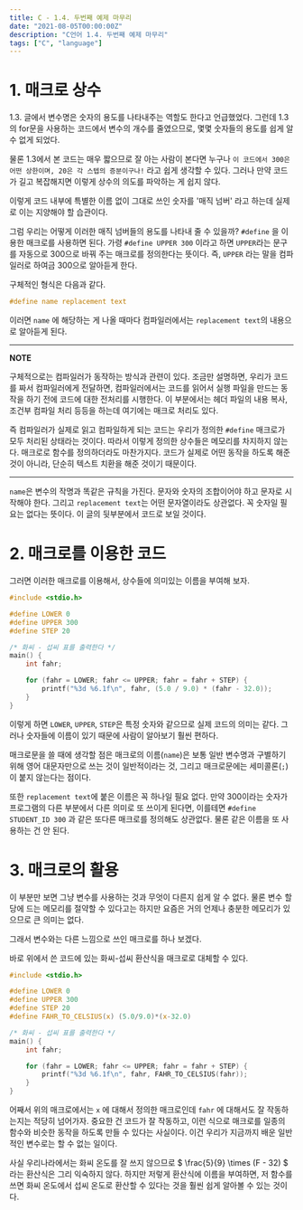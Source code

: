 ```yaml
---
title: C - 1.4. 두번째 예제 마무리
date: "2021-08-05T00:00:00Z"
description: "C언어 1.4. 두번째 예제 마무리"
tags: ["C", "language"]
---
```


# 1. 매크로 상수

1.3. 글에서 변수명은 숫자의 용도를 나타내주는 역할도 한다고 언급했었다. 그런데 1.3의 for문을 사용하는 코드에서 변수의 개수를 줄였으므로, 몇몇 숫자들의 용도를 쉽게 알 수 없게 되었다.

물론 1.3에서 본 코드는 매우 짧으므로 잘 아는 사람이 본다면 누구나 `이 코드에서 300은 어떤 상한이며, 20은 각 스텝의 증분이구나!` 라고 쉽게 생각할 수 있다. 그러나 만약 코드가 길고 복잡해지면 이렇게 상수의 의도를 파악하는 게 쉽지 않다.

이렇게 코드 내부에 특별한 이름 없이 그대로 쓰인 숫자를 '매직 넘버' 라고 하는데 실제로 이는 지양해야 할 습관이다.

그럼 우리는 어떻게 이러한 매직 넘버들의 용도를 나타내 줄 수 있을까? `#define` 을 이용한 매크로를 사용하면 된다. 가령 `#define UPPER 300` 이라고 하면 `UPPER`라는 문구를 자동으로 300으로 바꿔 주는 매크로를 정의한다는 뜻이다. 즉, `UPPER` 라는 말을 컴파일러로 하여금 300으로 알아듣게 한다.

구체적인 형식은 다음과 같다.

```c
#define name replacement text
```

이러면 `name` 에 해당하는 게 나올 때마다 컴파일러에서는 `replacement text`의 내용으로 알아듣게 된다. 

---

<strong>NOTE</strong>

구체적으로는 컴파일러가 동작하는 방식과 관련이 있다. 조금만 설명하면, 우리가 코드를 짜서 컴파일러에게 전달하면, 컴파일러에서는 코드를 읽어서 실행 파일을 만드는 동작을 하기 전에 코드에 대한 전처리를 시행한다. 이 부분에서는 헤더 파일의 내용 복사, 조건부 컴파일 처리 등등을 하는데 여기에는 매크로 처리도 있다.

즉 컴파일러가 실제로 읽고 컴파일하게 되는 코드는 우리가 정의한 `#define` 매크로가 모두 처리된 상태라는 것이다. 따라서 이렇게 정의한 상수들은 메모리를 차지하지 않는다. 매크로로 함수를 정의하더라도 마찬가지다. 코드가 실제로 어떤 동작을 하도록 해준 것이 아니라, 단순히 텍스트 치환을 해준 것이기 때문이다.

---

`name`은 변수의 작명과 똑같은 규칙을 가진다. 문자와 숫자의 조합이어야 하고 문자로 시작해야 한다. 그리고 `replacement text`는 어떤 문자열이라도 상관없다. 꼭 숫자일 필요는 없다는 뜻이다. 이 글의 뒷부분에서 코드로 보일 것이다.

# 2. 매크로를 이용한 코드

그러면 이러한 매크로를 이용해서, 상수들에 의미있는 이름을 부여해 보자.

```c
#include <stdio.h>

#define LOWER 0
#define UPPER 300
#define STEP 20

/* 화씨 - 섭씨 표를 출력한다 */
main() {
    int fahr;

    for (fahr = LOWER; fahr <= UPPER; fahr = fahr + STEP) {
        printf("%3d %6.1f\n", fahr, (5.0 / 9.0) * (fahr - 32.0));
    }
}
```

이렇게 하면 `LOWER`, `UPPER`, `STEP`은 특정 숫자와 같으므로 실제 코드의 의미는 같다. 그러나 숫자들에 이름이 있기 때문에 사람이 알아보기 훨씬 편하다. 

매크로문을 쓸 때에 생각할 점은 매크로의 이름(`name`)은 보통 일반 변수명과 구별하기 위해 영어 대문자만으로 쓰는 것이 일반적이라는 것, 그리고 매크로문에는 세미콜론(`;`)이 붙지 않는다는 점이다.

또한 `replacement text`에 붙은 이름은 꼭 하나일 필요 없다. 만약 300이라는 숫자가 프로그램의 다른 부분에서 다른 의미로 또 쓰이게 된다면, 이를테면 `#define STUDENT_ID 300` 과 같은 또다른 매크로를 정의해도 상관없다. 물론 같은 이름을 또 사용하는 건 안 된다.

# 3. 매크로의 활용

이 부분만 보면 그냥 변수를 사용하는 것과 무엇이 다른지 쉽게 알 수 없다. 물론 변수 할당에 드는 메모리를 절약할 수 있다고는 하지만 요즘은 거의 언제나 충분한 메모리가 있으므로 큰 의미는 없다.

그래서 변수와는 다른 느낌으로 쓰인 매크로를 하나 보겠다.

바로 위에서 쓴 코드에 있는 화씨-섭씨 환산식을 매크로로 대체할 수 있다.

```c
#include <stdio.h>

#define LOWER 0
#define UPPER 300
#define STEP 20
#define FAHR_TO_CELSIUS(x) (5.0/9.0)*(x-32.0)

/* 화씨 - 섭씨 표를 출력한다 */
main() {
    int fahr;

    for (fahr = LOWER; fahr <= UPPER; fahr = fahr + STEP) {
        printf("%3d %6.1f\n", fahr, FAHR_TO_CELSIUS(fahr));
    }
}
```

어째서 위의 매크로에서는 `x` 에 대해서 정의한 매크로인데 `fahr` 에 대해서도 잘 작동하는지는 적당히 넘어가자. 중요한 건 코드가 잘 작동하고, 이런 식으로 매크로를 일종의 함수와 비슷한 동작을 하도록 만들 수 있다는 사실이다. 이건 우리가 지금까지 배운 일반적인 변수로는 할 수 없는 일이다.

사실 우리나라에서는 화씨 온도를 잘 쓰지 않으므로 $ \frac{5}{9} \times (F - 32) $ 라는 환산식은 그리 익숙하지 않다. 하지만 저렇게 환산식에 이름을 부여하면, 저 함수를 쓰면 화씨 온도에서 섭씨 온도로 환산할 수 있다는 것을 훨씬 쉽게 알아볼 수 있는 것이다.

